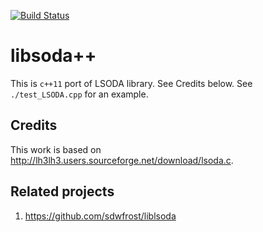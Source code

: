 [![Build Status](https://github.com/dilawar/libsoda/actions/workflows/cmake.yml/badge.svg)](https://github.com/dilawar/libsoda/actions/workflows/cmake.yml)

# libsoda++

This is `c++11` port of LSODA library. See Credits below. See `./test_LSODA.cpp` for an example.

## Credits

This work is based on <http://lh3lh3.users.sourceforge.net/download/lsoda.c>.

## Related projects

1. https://github.com/sdwfrost/liblsoda
